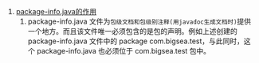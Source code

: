1. [package-info.java的作用](https://blog.csdn.net/Dh_Chao/article/details/79001016)     
    1. package-info.java 文件为`包级文档和包级别注释(用javadoc生成文档时)`提供一个地方。而且该文件唯一必须包含的是包的声明。例如上述创建的 package-info.java 文件中的 package com.bigsea.test，与此同时，这个 package-info.java 也必须位于 com.bigsea.test 包中。

